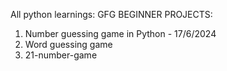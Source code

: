 All python learnings:
  GFG BEGINNER PROJECTS:
  1. Number guessing game in Python - 17/6/2024
  2. Word guessing game
  3. 21-number-game
